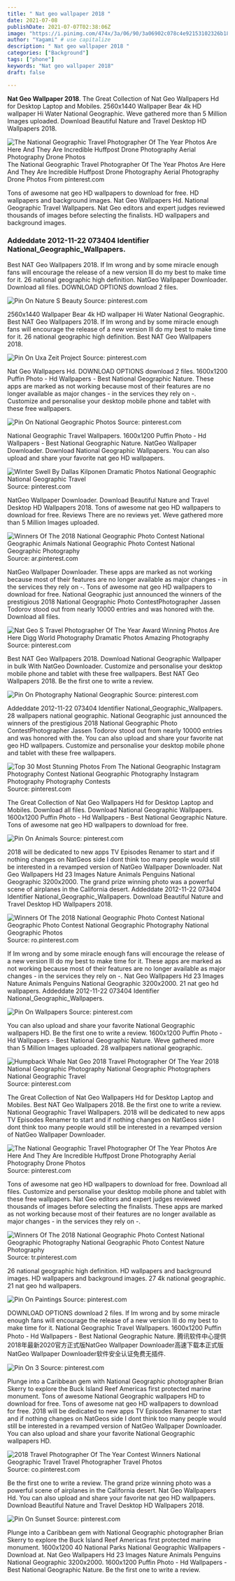 ```yaml
---
title: " Nat geo wallpaper 2018 "
date: 2021-07-08
publishDate: 2021-07-07T02:38:06Z
image: "https://i.pinimg.com/474x/3a/06/90/3a06902c078c4e92153102326b183030.jpg"
author: "Yagami" # use capitalize
description: " Nat geo wallpaper 2018 "
categories: ["Background"]
tags: ["phone"]
keywords: "Nat geo wallpaper 2018"
draft: false

---
```



**Nat Geo Wallpaper 2018**. The Great Collection of Nat Geo Wallpapers Hd for Desktop Laptop and Mobiles. 2560x1440 Wallpaper Bear 4k HD wallpaper Hi Water National Geographic. Weve gathered more than 5 Million Images uploaded. Download Beautiful Nature and Travel Desktop HD Wallpapers 2018.

![The National Geographic Travel Photographer Of The Year Photos Are Here And They Are Incredible Huffpost Drone Photography Aerial Photography Drone Photos](https://i.pinimg.com/originals/c7/f2/7f/c7f27f2e6bb68a85ca9a29bab11faeef.jpg "The National Geographic Travel Photographer Of The Year Photos Are Here And They Are Incredible Huffpost Drone Photography Aerial Photography Drone Photos")
The National Geographic Travel Photographer Of The Year Photos Are Here And They Are Incredible Huffpost Drone Photography Aerial Photography Drone Photos From pinterest.com


Tons of awesome nat geo HD wallpapers to download for free. HD wallpapers and background images. Nat Geo Wallpapers Hd. National Geographic Travel Wallpapers. Nat Geo editors and expert judges reviewed thousands of images before selecting the finalists. HD wallpapers and background images.

### Addeddate 2012-11-22 073404 Identifier National_Geographic_Wallpapers.

Best NAT Geo Wallpapers 2018. If Im wrong and by some miracle enough fans will encourage the release of a new version Ill do my best to make time for it. 26 national geographic high definition. NatGeo Wallpaper Downloader. Download all files. DOWNLOAD OPTIONS download 2 files.


![Pin On Nature S Beauty](https://i.pinimg.com/originals/55/01/1c/55011c66450944c14422d4db0623c063.jpg "Pin On Nature S Beauty")
Source: pinterest.com

2560x1440 Wallpaper Bear 4k HD wallpaper Hi Water National Geographic. Best NAT Geo Wallpapers 2018. If Im wrong and by some miracle enough fans will encourage the release of a new version Ill do my best to make time for it. 26 national geographic high definition. Best NAT Geo Wallpapers 2018.

![Pin On Uxa Zeit Project](https://i.pinimg.com/originals/db/5d/f1/db5df134eeaa67681dc5d8a58250b256.png "Pin On Uxa Zeit Project")
Source: pinterest.com

Nat Geo Wallpapers Hd. DOWNLOAD OPTIONS download 2 files. 1600x1200 Puffin Photo - Hd Wallpapers - Best National Geographic Nature. These apps are marked as not working because most of their features are no longer available as major changes - in the services they rely on -. Customize and personalise your desktop mobile phone and tablet with these free wallpapers.

![Pin On National Geographic Photos](https://i.pinimg.com/originals/ae/17/48/ae17480de3f79d6ae4837ecd8803ce8e.jpg "Pin On National Geographic Photos")
Source: pinterest.com

National Geographic Travel Wallpapers. 1600x1200 Puffin Photo - Hd Wallpapers - Best National Geographic Nature. NatGeo Wallpaper Downloader. Download National Geographic Wallpapers. You can also upload and share your favorite nat geo HD wallpapers.

![Winter Swell By Dallas Kilponen Dramatic Photos National Geographic National Geographic Travel](https://i.pinimg.com/originals/60/d5/58/60d5585e76703ba60770a3193ea4ba42.jpg "Winter Swell By Dallas Kilponen Dramatic Photos National Geographic National Geographic Travel")
Source: pinterest.com

NatGeo Wallpaper Downloader. Download Beautiful Nature and Travel Desktop HD Wallpapers 2018. Tons of awesome nat geo HD wallpapers to download for free. Reviews There are no reviews yet. Weve gathered more than 5 Million Images uploaded.

![Winners Of The 2018 National Geographic Photo Contest National Geographic Animals National Geographic Photo Contest National Geographic Photography](https://i.pinimg.com/originals/e9/a3/11/e9a31125e79750a8f5356842b3d7d3d5.jpg "Winners Of The 2018 National Geographic Photo Contest National Geographic Animals National Geographic Photo Contest National Geographic Photography")
Source: ar.pinterest.com

NatGeo Wallpaper Downloader. These apps are marked as not working because most of their features are no longer available as major changes - in the services they rely on -. Tons of awesome nat geo HD wallpapers to download for free. National Geographic just announced the winners of the prestigious 2018 National Geographic Photo ContestPhotographer Jassen Todorov stood out from nearly 10000 entries and was honored with the. Download all files.

![Nat Geo S Travel Photographer Of The Year Award Winning Photos Are Here Digg World Photography Dramatic Photos Amazing Photography](https://i.pinimg.com/originals/ed/1b/c1/ed1bc19a8fac087f5fa9d8c6dd0e1c84.jpg "Nat Geo S Travel Photographer Of The Year Award Winning Photos Are Here Digg World Photography Dramatic Photos Amazing Photography")
Source: pinterest.com

Best NAT Geo Wallpapers 2018. Download National Geographic Wallpaper in bulk With NatGeo Downloader. Customize and personalise your desktop mobile phone and tablet with these free wallpapers. Best NAT Geo Wallpapers 2018. Be the first one to write a review.

![Pin On Photography National Geographic](https://i.pinimg.com/originals/fa/fc/8e/fafc8e9078666e66927a802520a90794.jpg "Pin On Photography National Geographic")
Source: pinterest.com

Addeddate 2012-11-22 073404 Identifier National_Geographic_Wallpapers. 28 wallpapers national geographic. National Geographic just announced the winners of the prestigious 2018 National Geographic Photo ContestPhotographer Jassen Todorov stood out from nearly 10000 entries and was honored with the. You can also upload and share your favorite nat geo HD wallpapers. Customize and personalise your desktop mobile phone and tablet with these free wallpapers.

![Top 30 Most Stunning Photos From The National Geographic Instagram Photography Contest National Geographic Photography Instagram Photography Photography Contests](https://i.pinimg.com/736x/7c/f1/97/7cf197baa1439f9f5ce09d14f2604d51.jpg "Top 30 Most Stunning Photos From The National Geographic Instagram Photography Contest National Geographic Photography Instagram Photography Photography Contests")
Source: pinterest.com

The Great Collection of Nat Geo Wallpapers Hd for Desktop Laptop and Mobiles. Download all files. Download National Geographic Wallpapers. 1600x1200 Puffin Photo - Hd Wallpapers - Best National Geographic Nature. Tons of awesome nat geo HD wallpapers to download for free.

![Pin On Animals](https://i.pinimg.com/originals/2a/7c/aa/2a7caa2fc3d0306d0ccfca479c114547.jpg "Pin On Animals")
Source: pinterest.com

2018 will be dedicated to new apps TV Episodes Renamer to start and if nothing changes on NatGeos side I dont think too many people would still be interested in a revamped version of NatGeo Wallpaper Downloader. Nat Geo Wallpapers Hd 23 Images Nature Animals Penguins National Geographic 3200x2000. The grand prize winning photo was a powerful scene of airplanes in the California desert. Addeddate 2012-11-22 073404 Identifier National_Geographic_Wallpapers. Download Beautiful Nature and Travel Desktop HD Wallpapers 2018.

![Winners Of The 2018 National Geographic Photo Contest National Geographic Photo Contest National Geographic Photography National Geographic Photos](https://i.pinimg.com/originals/8e/97/d2/8e97d259cd9e54cde194f09470861b48.jpg "Winners Of The 2018 National Geographic Photo Contest National Geographic Photo Contest National Geographic Photography National Geographic Photos")
Source: ro.pinterest.com

If Im wrong and by some miracle enough fans will encourage the release of a new version Ill do my best to make time for it. These apps are marked as not working because most of their features are no longer available as major changes - in the services they rely on -. Nat Geo Wallpapers Hd 23 Images Nature Animals Penguins National Geographic 3200x2000. 21 nat geo hd wallpapers. Addeddate 2012-11-22 073404 Identifier National_Geographic_Wallpapers.

![Pin On Wallpapers](https://i.pinimg.com/originals/2f/6b/52/2f6b523c17e63f0da904669ea048d9fc.jpg "Pin On Wallpapers")
Source: pinterest.com

You can also upload and share your favorite National Geographic wallpapers HD. Be the first one to write a review. 1600x1200 Puffin Photo - Hd Wallpapers - Best National Geographic Nature. Weve gathered more than 5 Million Images uploaded. 28 wallpapers national geographic.

![Humpback Whale Nat Geo 2018 Travel Photographer Of The Year 2018 National Geographic Photography National Geographic Photographers National Geographic Travel](https://i.pinimg.com/originals/e9/56/60/e9566068d273015d93115210deea8426.jpg "Humpback Whale Nat Geo 2018 Travel Photographer Of The Year 2018 National Geographic Photography National Geographic Photographers National Geographic Travel")
Source: pinterest.com

The Great Collection of Nat Geo Wallpapers Hd for Desktop Laptop and Mobiles. Best NAT Geo Wallpapers 2018. Be the first one to write a review. National Geographic Travel Wallpapers. 2018 will be dedicated to new apps TV Episodes Renamer to start and if nothing changes on NatGeos side I dont think too many people would still be interested in a revamped version of NatGeo Wallpaper Downloader.

![The National Geographic Travel Photographer Of The Year Photos Are Here And They Are Incredible Huffpost Drone Photography Aerial Photography Drone Photos](https://i.pinimg.com/originals/c7/f2/7f/c7f27f2e6bb68a85ca9a29bab11faeef.jpg "The National Geographic Travel Photographer Of The Year Photos Are Here And They Are Incredible Huffpost Drone Photography Aerial Photography Drone Photos")
Source: pinterest.com

Tons of awesome nat geo HD wallpapers to download for free. Download all files. Customize and personalise your desktop mobile phone and tablet with these free wallpapers. Nat Geo editors and expert judges reviewed thousands of images before selecting the finalists. These apps are marked as not working because most of their features are no longer available as major changes - in the services they rely on -.

![Winners Of The 2018 National Geographic Photo Contest National Geographic Photography National Geographic Photo Contest Nature Photography](https://i.pinimg.com/originals/f2/14/ff/f214ff6d09831b654294927af304e09f.jpg "Winners Of The 2018 National Geographic Photo Contest National Geographic Photography National Geographic Photo Contest Nature Photography")
Source: tr.pinterest.com

26 national geographic high definition. HD wallpapers and background images. HD wallpapers and background images. 27 4k national geographic. 21 nat geo hd wallpapers.

![Pin On Paintings](https://i.pinimg.com/originals/77/81/0c/77810c8652e00ca38adaa5b5b6c77740.jpg "Pin On Paintings")
Source: pinterest.com

DOWNLOAD OPTIONS download 2 files. If Im wrong and by some miracle enough fans will encourage the release of a new version Ill do my best to make time for it. National Geographic Travel Wallpapers. 1600x1200 Puffin Photo - Hd Wallpapers - Best National Geographic Nature. 腾讯软件中心提供2018年最新2020官方正式版NatGeo Wallpaper Downloader高速下载本正式版NatGeo Wallpaper Downloader软件安全认证免费无插件.

![Pin On 3](https://i.pinimg.com/originals/be/c6/7a/bec67a4043573e46af266d416430d740.jpg "Pin On 3")
Source: pinterest.com

Plunge into a Caribbean gem with National Geographic photographer Brian Skerry to explore the Buck Island Reef Americas first protected marine monument. Tons of awesome National Geographic wallpapers HD to download for free. Tons of awesome nat geo HD wallpapers to download for free. 2018 will be dedicated to new apps TV Episodes Renamer to start and if nothing changes on NatGeos side I dont think too many people would still be interested in a revamped version of NatGeo Wallpaper Downloader. You can also upload and share your favorite National Geographic wallpapers HD.

![2018 Travel Photographer Of The Year Contest Winners National Geographic Travel Travel Photographer Travel Photos](https://i.pinimg.com/originals/71/a9/81/71a981c31e4c2211ff2561db52977014.jpg "2018 Travel Photographer Of The Year Contest Winners National Geographic Travel Travel Photographer Travel Photos")
Source: co.pinterest.com

Be the first one to write a review. The grand prize winning photo was a powerful scene of airplanes in the California desert. Nat Geo Wallpapers Hd. You can also upload and share your favorite nat geo HD wallpapers. Download Beautiful Nature and Travel Desktop HD Wallpapers 2018.

![Pin On Sunset](https://i.pinimg.com/474x/3a/06/90/3a06902c078c4e92153102326b183030.jpg "Pin On Sunset")
Source: pinterest.com

Plunge into a Caribbean gem with National Geographic photographer Brian Skerry to explore the Buck Island Reef Americas first protected marine monument. 1600x1200 40 National Parks National Geographic Wallpapers - Download at. Nat Geo Wallpapers Hd 23 Images Nature Animals Penguins National Geographic 3200x2000. 1600x1200 Puffin Photo - Hd Wallpapers - Best National Geographic Nature. Be the first one to write a review.

